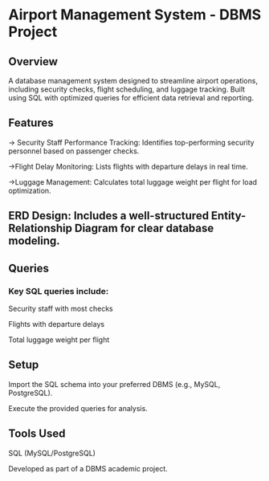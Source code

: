 # Airport Management System - DBMS Project
## Overview
A database management system designed to streamline airport operations, including security checks, flight scheduling, and luggage tracking. Built using SQL with optimized queries for efficient data retrieval and reporting.

## Features
-> Security Staff Performance Tracking: Identifies top-performing security personnel based on passenger checks.

->Flight Delay Monitoring: Lists flights with departure delays in real time.

->Luggage Management: Calculates total luggage weight per flight for load optimization.

## ERD Design: Includes a well-structured Entity-Relationship Diagram for clear database modeling.

## Queries
### Key SQL queries include:

Security staff with most checks

Flights with departure delays

Total luggage weight per flight

## Setup
Import the SQL schema into your preferred DBMS (e.g., MySQL, PostgreSQL).

Execute the provided queries for analysis.

## Tools Used
SQL (MySQL/PostgreSQL)

Developed as part of a DBMS academic project.
